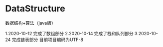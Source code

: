# DataStructure
数据结构+算法（java版）

1.2020-10-12 完成了数组部分
2.2020-10-14 完成了栈和队列部分
3.2020-10-24 完成链表部分
目前项目编码为UTF-8
